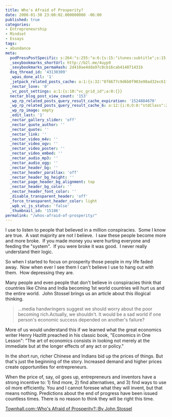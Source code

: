 ```yaml
---
title: Who's Afraid of Prosperity?
date: 2008-01-30 23:00:02.000000000 -06:00
published: true
categories:
- Entrepreneurship
- Mindset
- Essays
tags:
- abundance
meta:
  podPressPostSpecific: s:264:"s:255:"a:6:{s:15:"itunes:subtitle";s:15:"##PostExcerpt##";s:14:"itunes:summary";s:15:"##PostExcerpt##";s:15:"itunes:keywords";s:17:"##WordPressCats##";s:13:"itunes:author";s:10:"##Global##";s:15:"itunes:explicit";s:7:"Default";s:12:"itunes:block";s:7:"Default";}";";
  _sexybookmarks_shortUrl: http://b2l.me/4uyp9
  _sexybookmarks_permaHash: 2d410ae4dda97c8cb16cab414871431b
  dsq_thread_id: '43130309'
  _wpas_done_all: '1'
  _jetpack_related_posts_cache: a:1:{s:32:"8f6677c9d6b0f903e98ad32ec61f8deb";a:2:{s:7:"expires";i:1457626210;s:7:"payload";a:3:{i:0;a:1:{s:2:"id";i:1000;}i:1;a:1:{s:2:"id";i:287;}i:2;a:1:{s:2:"id";i:289;}}}}
  _nectar_love: '0'
  _vc_post_settings: a:1:{s:10:"vc_grid_id";a:0:{}}
  nectar_blog_post_view_count: '153'
  _wp_rp_related_posts_query_result_cache_expiration: '1524884670'
  _wp_rp_related_posts_query_result_cache_6: a:12:{i:0;O:8:"stdClass":2:{s:7:"post_id";s:3:"817";s:5:"score";s:17:"49.69434691105387";}i:1;O:8:"stdClass":2:{s:7:"post_id";s:4:"1483";s:5:"score";s:17:"49.58095622351337";}i:2;O:8:"stdClass":2:{s:7:"post_id";s:3:"297";s:5:"score";s:18:"46.547643865513535";}i:3;O:8:"stdClass":2:{s:7:"post_id";s:3:"242";s:5:"score";s:17:"43.09145295334201";}i:4;O:8:"stdClass":2:{s:7:"post_id";s:3:"411";s:5:"score";s:17:"39.52187135362997";}i:5;O:8:"stdClass":2:{s:7:"post_id";s:4:"2099";s:5:"score";s:18:"39.508551394124375";}i:6;O:8:"stdClass":2:{s:7:"post_id";s:3:"290";s:5:"score";s:18:"38.672463613469155";}i:7;O:8:"stdClass":2:{s:7:"post_id";s:3:"369";s:5:"score";s:18:"38.559072925928646";}i:8;O:8:"stdClass":2:{s:7:"post_id";s:3:"348";s:5:"score";s:18:"38.559072925928646";}i:9;O:8:"stdClass":2:{s:7:"post_id";s:2:"49";s:5:"score";s:18:"38.559072925928646";}i:10;O:8:"stdClass":2:{s:7:"post_id";s:3:"647";s:5:"score";s:17:"35.17742480329284";}i:11;O:8:"stdClass":2:{s:7:"post_id";s:3:"311";s:5:"score";s:17:"35.17742480329284";}}
  _wp_rp_image: empty
  _edit_last: '1'
  _nectar_gallery_slider: 'off'
  _nectar_quote_author: ''
  _nectar_quote: ''
  _nectar_link: ''
  _nectar_video_m4v: ''
  _nectar_video_ogv: ''
  _nectar_video_poster: ''
  _nectar_video_embed: ''
  _nectar_audio_mp3: ''
  _nectar_audio_ogg: ''
  _nectar_header_bg: ''
  _nectar_header_parallax: 'off'
  _nectar_header_bg_height: ''
  _nectar_page_header_bg_alignment: top
  _nectar_header_bg_color: ''
  _nectar_header_font_color: ''
  _disable_transparent_header: 'off'
  _force_transparent_header_color: light
  _wpb_vc_js_status: 'false'
  _thumbnail_id: '15186'
permalink: "/whos-afraid-of-prosperity/"
---
```

I use to listen to people that believed in a million conspiracies.  Some I know are true.  A vast majority are not I believe.  I saw these people become more and more broke.  If you made money you were hurting everyone and feeding the "system".  If you were broke it was good.  I never really understand their logic.

So when I started to focus on prosperity those people in my life faded away.  Now when ever I see them I can't believe I use to hang out with them.  How depressing they are.

Many people and even people that don't believe in conspiracies think that countries like China and India becoming 1st world countries will hurt us and the entire world.  John Stossel brings us an article about this illogical thinking.</p>
>...media handwringers suggest we should worry about the poor becoming rich.Actually, we shouldn't. It would be a sad world if one person's economic success depended on another's failure?

More of us would understand this if we learned what the great economics writer Henry Hazlitt preached in his classic book, "Economics in One Lesson": "The art of economics consists in looking not merely at the immediate but at the longer effects of any act or policy."

In the short run, richer Chinese and Indians bid up the prices of things. But that's just the beginning of the story. Increased demand and higher prices create opportunities for entrepreneurs.

When the price of, say, oil goes up, entrepreneurs and inventors have a strong incentive to: 1) find more, 2) find alternatives, and 3) find ways to use oil more efficiently. You and I cannot foresee what they will invent, but that means nothing. Predictions about the end of progress have been issued countless times. There is no reason to think they will be right this time.</p></blockquote>
<p><a href="http://www.townhall.com/Columnists/JohnStossel/2008/01/30/whos_afraid_of_prosperity" rel="nofollow">Townhall.com::Who's Afraid of Prosperity?::By John Stossel</a></p>
